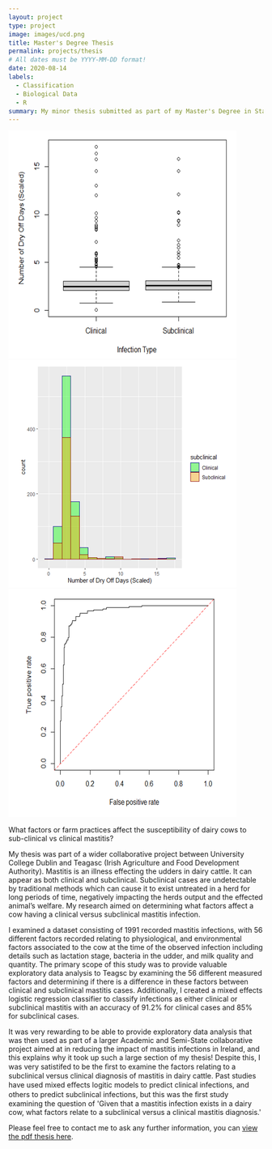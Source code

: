 ```yaml
---
layout: project
type: project
image: images/ucd.png
title: Master's Degree Thesis
permalink: projects/thesis
# All dates must be YYYY-MM-DD format!
date: 2020-08-14
labels:
  - Classification
  - Biological Data
  - R
summary: My minor thesis submitted as part of my Master's Degree in Statistics. Grade recieved - A
---
```


<div class="ui medium rounded images">
  <img class="ui image" src="../images/box.PNG">
  <img class="ui image" src="../images/hist.PNG">
  <img class="ui image" src="../images/rocr.PNG">
</div>

What factors or farm practices affect the susceptibility of dairy cows to sub-clinical vs clinical mastitis?


My thesis was part of a wider collaborative project between University College Dublin and Teagasc (Irish Agriculture and Food Development Authority). Mastitis is an illness effecting the udders in dairy cattle. It can appear as both clinical and subclinical. Subclinical cases are undetectable by traditional methods which can cause it to exist untreated in a herd for long periods of time, negatively impacting the herds output and the effected animal’s welfare. My research aimed on determining what factors affect a cow having a clinical versus subclinical mastitis infection.

I examined a dataset consisting of 1991 recorded mastitis infections, with 56 different factors recorded relating to physiological, and environmental factors associated to the cow at the time of the observed infection including details such as lactation stage, bacteria in the udder, and milk quality and quantity. The primary scope of this study was to provide valuable exploratory data analysis to Teagsc by examining the 56 different measured factors and determining if there is a difference in these factors between clinical and subclinical mastitis cases. Additionally, I created a mixed effects logistic regression classifier to classify infections as either clinical or subclinical mastitis with an accuracy of 91.2% for clinical cases and 85% for subclinical cases.

It was very rewarding to be able to provide exploratory data analysis that was then used as part of a larger Academic and Semi-State collaborative project aimed at in reducing the impact of mastitis infections in Ireland, and this explains why it took up such a large section of my thesis! Despite this, I was very satistifed to be the ﬁrst to examine the factors relating to a subclinical versus clinical diagnosis of mastitis in dairy cattle. Past studies have used mixed eﬀects logitic models to predict clinical infections, and others to predict subclinical infections, but this was the ﬁrst study examining the question of 'Given that a mastitis infection exists in a dairy cow, what factors relate to a subclinical versus a clinical mastitis diagnosis.'

Please feel free to contact me to ask any further information, you can [view the pdf thesis here](https://seanmc64.github.io/images/thesis.pdf).

